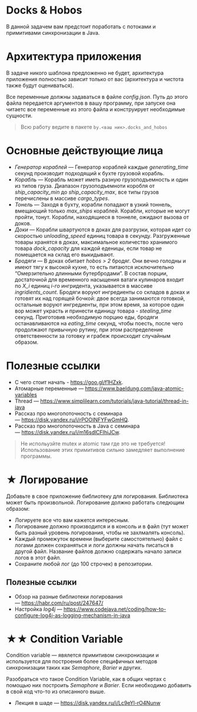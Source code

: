 # Docks & Hobos
В данной задачем вам предстоит поработать с потоками и примитивами синхронизации в Java.

# Архитектура приложения
В задаче никого шаблона предложенно не будет, архитектура приложения полностью зависит только от вас (архитектура и чистота также будут оцениваться).

Все переменные должны задаваться в файле *config.json*. Путь до этого файла передается аргументов в вашу программу, при запуске она читаетс все переменные из этого файла и конструирует необходимые сущности.

>Всю работу ведите в пакете `by.<ваш ник>.docks_and_hobos`

# Основные действующие лица
- *Генератор кораблей* — Генератор кораблей каждые _generating_time_ секунд производит подходящий к бухте грузовой корабль.
- *Корабль* — Корабль может иметь разную грузоподъемность и один из типов груза. Диапазон грузоподъемноти коробля от _ship_capacity_min_ до _ship_capacity_max_, все типы грузов перечислены в массиве _cargo_types_.
- *Тонель* — Заходя в бухту, корабли попадают в узкий тоннель, вмещающий только _max_ships_ кораблей. Корабли, которые не могут пройти, тонут. Корабли, находящиеся в тоннеле, ожидают вызова от доков.
- *Доки* — Корабли швартуются в доках для разгрузки, которая идет со скоростью _unloading_speed_ единиц товара в секунду. Разгруженные товары хранятся в доках, максимальное количество хранимого товара _dock_capacity_ для каждой еденицы, если товар не помещается на склад его выкидывают.
- *Бродяги* — В доках обитает _hobos > 2_ бродяг. Они вечно голодны и имеют тягу к высокой кухне, то есть питаются исключительно “Омерзительно длинными бутербродами”. В состав порции, достаточной для временного насыщения ватаги кулинаров входит по _X_i_ единиц _i-го_ ингридента, указывается в массиве _ingridients_count_.  Бродяги воруют ингредиенты со складов в доках и готовят их над горящей бочкой: двое всегда занимаются готовкой, остальные воруют ингредиенты, при этом время, за которое один вор может украсть и принести единицу товара - _stealing_time_ секунд. Приготовив необходимую порцию еды, бродяги останавливаются на _eating_time_ секунд, чтобы поесть, после чего продолжают привычную рутину, при этом распределение ответственности за готовку и грабеж происходит случайным образом.

# Полезные ссылки
- С чего стоит начать - https://goo.gl/f1HZxk.
- Атомарные переменные — https://www.baeldung.com/java-atomic-variables
- Thread — https://www.simplilearn.com/tutorials/java-tutorial/thread-in-java
- Рассказ про многопоточность с семинара — https://disk.yandex.ru/i/rPOOINFYFwGmHQ.
- Рассказ про многопоточность в Java с семинара — https://disk.yandex.ru/i/m16sdlCFlhiJCw.

>Не испольузйте mutex и atomic там где это не требуется! Использование этих примитивов сильно замедляет выполнение программы.

# ★ Логирование
Добавьте в свое приложение библиотеку для логирования. Библиотека может быть произвольной. Логирование должно работать следющим образом:
- Логируете все что вам кажется интересным.
- Логирование должно производится и в консоль и в файл (тут может быть разный уровень логирования, чтобы не захлмалять консоль).
- Каждый промежуток времени (выберите самостоятельно) файл с логами должен сохраняться и логи должны начать писаться в другой файл. Название файлов должно содержать начало записи логов в этот файл.
- Сохраните любой лог (до 100 строчек) в репозитории.

## Полезные ссылки
- Обзор на разные библиотеки логирования — https://habr.com/ru/post/247647/
- Настройка _log4j_ — https://www.codejava.net/coding/how-to-configure-log4j-as-logging-mechanism-in-java

# ★★ Condition Variable
Condition variable — явялется примитивом синхронизации и используется для построения более специфичных методов синхронизации таких как *Semaphore*, *Barier* и других.

Разобраться что такое Condition Variable, как в общих чертах с помощью них построить *Semaphore* и *Barier*. Если необходимо добавить в свой код что-то из описанного выше.

- Лекция в шаде — https://disk.yandex.ru/i/Lc9eYl-rO4Nunw
